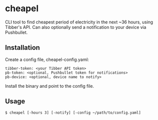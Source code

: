 # cheapel

CLI tool to find cheapest period of electricity in the next ~36 hours, using Tibber's API. Can also optionally send a notification to your device via
Pushbullet.

## Installation

Create a config file, cheapel-config.yaml:

```
tibber-token: <your Tibber API token>
pb-token: <optional, Pushbullet token for notifications>
pb-device: <optional, device name to notify>
```

Install the binary and point to the config file.

## Usage

```
$ cheapel [-hours 3] [-notify] [-config ~/path/to/config.yaml]
```

